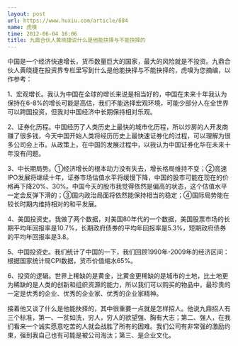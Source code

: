 ```yaml
---
layout: post
url: https://www.huxiu.com/article/884
name: 虎嗅
time: 2012-06-04 16:06
title: 九鼎合伙人黄晓捷说什么是他能抉择与不能抉择的
---
```

中国是一个经济快速增长，货币数量巨大的国家，最大的风险就是不投资。九鼎合伙人黄晓捷在投资界专栏里写到什么是他能抉择与不能抉择的，虎嗅为您摘编，以作参考：

1、宏观增长。我认为中国在全球的增长来说是相当好的，中国在未来十年我认为保持在6-8%的增长可能是高估，我们不能选择宏观环境，可能少部分人在全世界可以跨国投资，但我对中国经济中长期保持相对乐观。

2、证券化历程。中国经历了人类历史上最快的城市化历程，所以炒房的人开发商赚了很多钱，今天中国开始人类将经历历史上最快速证券化的过程，可以理解为很多公司会上市。从政策上，在中国的发展过程中，以我认为中国证券化华在未来十年没有问题。

3、中长期局势。①经济增长的根本动力没有失去，增长格局维持不变；②高速IPO发展将继续十年，证券市场估值水平将缓慢下降，中国的股市可能在现在的价格再下降20%、30%。中国今天的股市我觉得依然是偏高的状态，这个估值水平一定会反弹下滑的；③国内政治局面将依然能保持相当的稳定；④国际局势能在较长时期内维持相对的和平发展。

4、美国投资史。我做了两个数据，对美国80年代的一个数据，美国股票市场的长期平均年回报率是10.7%，长期政府债券的平均年回报率是5.3%，短期政府债券的平均年回报率是3.8。

5、中国投资史。我们统计了中国的一下，我们回顾1990年-2009年的经济区间：根据国家统计局CPI数据，货币价值缩水65%。

6、投资的逻辑。世界上稀缺的是黄金，比黄金更稀缺的是城市的土地，比土地更为稀缺的是人类的创新和组织资源的能力，所以我们可以购买的物品中，最珍贵的一定是优秀的企业、优秀的企业家、优秀的企业家精神。

接着他又谈了什么是他能抉择的，其中很重要一点就是怎样招人。他说九鼎招人有三个标准，第一、一贫如洗，穷人，穷人的欲望强、胸有大志；第二、强人，在我们看来一个诚实愿意吃苦的人就会战胜了所有的困难。我们公司有非常强的激励约束，强到我自己也有可能是被公司淘汰；第三、是企业文化。

